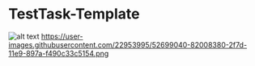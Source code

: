 # TestTask-Template
![alt text](https://user-images.githubusercontent.com/22953995/52699040-82008380-2f7d-11e9-897a-f490c33c5154.png)
https://user-images.githubusercontent.com/22953995/52699040-82008380-2f7d-11e9-897a-f490c33c5154.png
